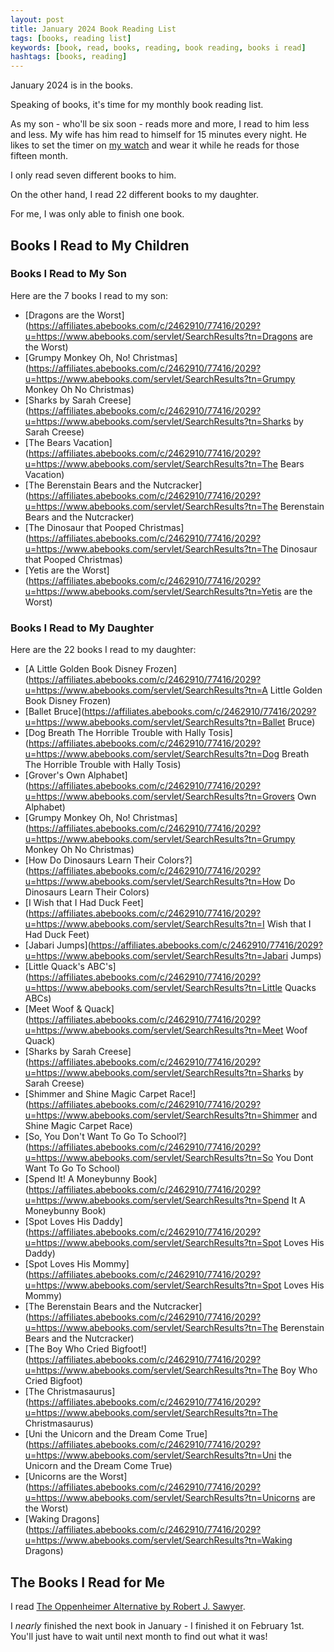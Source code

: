 ```yaml
---
layout: post
title: January 2024 Book Reading List
tags: [books, reading list]
keywords: [book, read, books, reading, book reading, books i read]
hashtags: [books, reading]
---
```


January 2024 is in the books.

Speaking of books, it's time for my monthly book reading list.

As my son - who'll be six soon - reads more and more, I read to him less and less. My wife has him read to himself for 15 minutes every night. He likes to set the timer on [my watch](https://www.amazon.com/gp/product/B00MYT8XH2/?tag=hendrixjoseph-20) and wear it while he reads for those fifteen month.

I only read seven different books to him.

On the other hand, I read 22 different books to my daughter.

For me, I was only able to finish one book.

## Books I Read to My Children

### Books I Read to My Son

Here are the 7 books I read to my son:

* [Dragons are the Worst](https://affiliates.abebooks.com/c/2462910/77416/2029?u=https://www.abebooks.com/servlet/SearchResults?tn=Dragons are the Worst)
* [Grumpy Monkey Oh, No! Christmas](https://affiliates.abebooks.com/c/2462910/77416/2029?u=https://www.abebooks.com/servlet/SearchResults?tn=Grumpy Monkey Oh No Christmas)
* [Sharks by Sarah Creese](https://affiliates.abebooks.com/c/2462910/77416/2029?u=https://www.abebooks.com/servlet/SearchResults?tn=Sharks by Sarah Creese)
* [The Bears Vacation](https://affiliates.abebooks.com/c/2462910/77416/2029?u=https://www.abebooks.com/servlet/SearchResults?tn=The Bears Vacation)
* [The Berenstain Bears and the Nutcracker](https://affiliates.abebooks.com/c/2462910/77416/2029?u=https://www.abebooks.com/servlet/SearchResults?tn=The Berenstain Bears and the Nutcracker)
* [The Dinosaur that Pooped Christmas](https://affiliates.abebooks.com/c/2462910/77416/2029?u=https://www.abebooks.com/servlet/SearchResults?tn=The Dinosaur that Pooped Christmas)
* [Yetis are the Worst](https://affiliates.abebooks.com/c/2462910/77416/2029?u=https://www.abebooks.com/servlet/SearchResults?tn=Yetis are the Worst)


### Books I Read to My Daughter

Here are the 22 books I read to my daughter:

* [A Little Golden Book Disney Frozen](https://affiliates.abebooks.com/c/2462910/77416/2029?u=https://www.abebooks.com/servlet/SearchResults?tn=A Little Golden Book Disney Frozen)
* [Ballet Bruce](https://affiliates.abebooks.com/c/2462910/77416/2029?u=https://www.abebooks.com/servlet/SearchResults?tn=Ballet Bruce)
* [Dog Breath The Horrible Trouble with Hally Tosis](https://affiliates.abebooks.com/c/2462910/77416/2029?u=https://www.abebooks.com/servlet/SearchResults?tn=Dog Breath The Horrible Trouble with Hally Tosis)
* [Grover's Own Alphabet](https://affiliates.abebooks.com/c/2462910/77416/2029?u=https://www.abebooks.com/servlet/SearchResults?tn=Grovers Own Alphabet)
* [Grumpy Monkey Oh, No! Christmas](https://affiliates.abebooks.com/c/2462910/77416/2029?u=https://www.abebooks.com/servlet/SearchResults?tn=Grumpy Monkey Oh No Christmas)
* [How Do Dinosaurs Learn Their Colors?](https://affiliates.abebooks.com/c/2462910/77416/2029?u=https://www.abebooks.com/servlet/SearchResults?tn=How Do Dinosaurs Learn Their Colors)
* [I Wish that I Had Duck Feet](https://affiliates.abebooks.com/c/2462910/77416/2029?u=https://www.abebooks.com/servlet/SearchResults?tn=I Wish that I Had Duck Feet)
* [Jabari Jumps](https://affiliates.abebooks.com/c/2462910/77416/2029?u=https://www.abebooks.com/servlet/SearchResults?tn=Jabari Jumps)
* [Little Quack's ABC's](https://affiliates.abebooks.com/c/2462910/77416/2029?u=https://www.abebooks.com/servlet/SearchResults?tn=Little Quacks ABCs)
* [Meet Woof & Quack](https://affiliates.abebooks.com/c/2462910/77416/2029?u=https://www.abebooks.com/servlet/SearchResults?tn=Meet Woof Quack)
* [Sharks by Sarah Creese](https://affiliates.abebooks.com/c/2462910/77416/2029?u=https://www.abebooks.com/servlet/SearchResults?tn=Sharks by Sarah Creese)
* [Shimmer and Shine Magic Carpet Race!](https://affiliates.abebooks.com/c/2462910/77416/2029?u=https://www.abebooks.com/servlet/SearchResults?tn=Shimmer and Shine Magic Carpet Race)
* [So, You Don't Want To Go To School?](https://affiliates.abebooks.com/c/2462910/77416/2029?u=https://www.abebooks.com/servlet/SearchResults?tn=So You Dont Want To Go To School)
* [Spend It! A Moneybunny Book](https://affiliates.abebooks.com/c/2462910/77416/2029?u=https://www.abebooks.com/servlet/SearchResults?tn=Spend It A Moneybunny Book)
* [Spot Loves His Daddy](https://affiliates.abebooks.com/c/2462910/77416/2029?u=https://www.abebooks.com/servlet/SearchResults?tn=Spot Loves His Daddy)
* [Spot Loves His Mommy](https://affiliates.abebooks.com/c/2462910/77416/2029?u=https://www.abebooks.com/servlet/SearchResults?tn=Spot Loves His Mommy)
* [The Berenstain Bears and the Nutcracker](https://affiliates.abebooks.com/c/2462910/77416/2029?u=https://www.abebooks.com/servlet/SearchResults?tn=The Berenstain Bears and the Nutcracker)
* [The Boy Who Cried Bigfoot!](https://affiliates.abebooks.com/c/2462910/77416/2029?u=https://www.abebooks.com/servlet/SearchResults?tn=The Boy Who Cried Bigfoot)
* [The Christmasaurus](https://affiliates.abebooks.com/c/2462910/77416/2029?u=https://www.abebooks.com/servlet/SearchResults?tn=The Christmasaurus)
* [Uni the Unicorn and the Dream Come True](https://affiliates.abebooks.com/c/2462910/77416/2029?u=https://www.abebooks.com/servlet/SearchResults?tn=Uni the Unicorn and the Dream Come True)
* [Unicorns are the Worst](https://affiliates.abebooks.com/c/2462910/77416/2029?u=https://www.abebooks.com/servlet/SearchResults?tn=Unicorns are the Worst)
* [Waking Dragons](https://affiliates.abebooks.com/c/2462910/77416/2029?u=https://www.abebooks.com/servlet/SearchResults?tn=Waking Dragons)

## The Books I Read for Me

I read [The Oppenheimer Alternative by Robert J. Sawyer](https://www.amazon.com/Oppenheimer-Alternative-Robert-J-Sawyer-ebook/dp/B084H26X5S/?tag=hendrixjoseph-20).

I *nearly* finished the next book in January - I finished it on February 1st. You'll just have to wait until next month to find out what it was!
